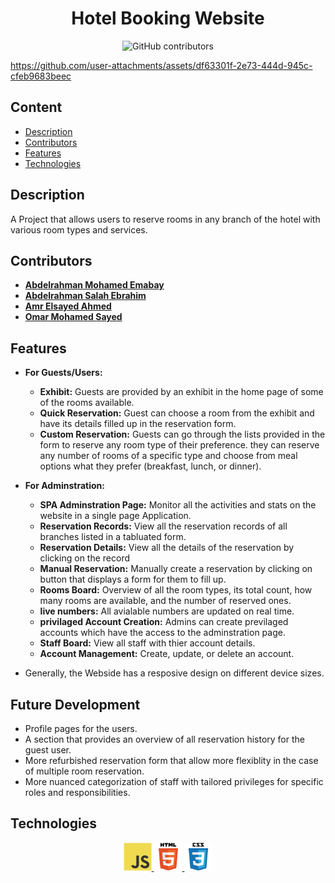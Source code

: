<div align="center">

  # Hotel Booking Website
  ![GitHub contributors](https://img.shields.io/github/contributors/AbdelrahmanSalah211/Hotel-Reservation?style=plastic&labelColor=blue&color=red)

</div>

https://github.com/user-attachments/assets/df63301f-2e73-444d-945c-cfeb9683beec

## Content

- [Description](#description)
- [Contributors](#contributors)
- [Features](#features)
- [Technologies](#technologies)

## Description

A Project that allows users to reserve rooms in any branch of the hotel with various room types and services.

## Contributors

- [**Abdelrahman Mohamed Emabay**](https://github.com/AbdelrahmanEmbaby)
- [**Abdelrahman Salah Ebrahim**](https://github.com/AbdelrahmanSalah211)
- [**Amr Elsayed Ahmed**](https://github.com/amr-essayyed)
- [**Omar Mohamed Sayed**](https://github.com/OmarMohammedFoad)

## Features

- **For Guests/Users:**
  - **Exhibit:** Guests are provided by an exhibit in the home page of some of the rooms available.
  - **Quick Reservation:** Guest can choose a room from the exhibit and have its details filled up in the reservation form.
  - **Custom Reservation:** Guests can go through the lists provided in the form to reserve any room type of their preference. they can reserve any number of rooms of a specific type and choose from meal options what they prefer (breakfast, lunch, or dinner).

- **For Adminstration:**
  - **SPA Adminstration Page:** Monitor all the activities and stats on the website in a single page Application.
  - **Reservation Records:** View all the reservation records of all branches listed in a tabluated form.
  - **Reservation Details:** View all the details of the reservation by clicking on the record
  - **Manual Reservation:** Manually create a reservation by clicking on button that displays a form for them to fill up.
  - **Rooms Board:** Overview of all the room types, its total count, how many rooms are available, and the number of reserved ones.
  - **live numbers:** All avialable numbers are updated on real time.
  - **privilaged Account Creation:** Admins can create previlaged accounts which have the access to the adminstration page.
  - **Staff Board:** View all staff with thier account details.
  - **Account Management:** Create, update, or delete an account.
 
- Generally, the Webside has a resposive design on different device sizes.

## Future Development

- Profile pages for the users.
- A section that provides an overview of all reservation history for the guest user.
- More refurbished reservation form that allow more flexiblity in the case of multiple room reservation.
- More nuanced categorization of staff with tailored privileges for specific roles and responsibilities.

## Technologies

<p style="text-align:center">
  <a href="https://developer.mozilla.org/en-US/docs/Web/JavaScript" target="_blank" rel="noreferrer">
    <img src="https://raw.githubusercontent.com/devicons/devicon/master/icons/javascript/javascript-original.svg" alt="javascript" width="45" height="45">
  </a>
  <a href="https://www.w3.org/html/" target="_blank" rel="noreferrer">
    <img src="https://raw.githubusercontent.com/devicons/devicon/master/icons/html5/html5-original-wordmark.svg" alt="html5" width="45" height="45">
  </a>
  <a href="https://www.w3schools.com/css/" target="_blank" rel="noreferrer">
    <img src="https://raw.githubusercontent.com/devicons/devicon/master/icons/css3/css3-original-wordmark.svg" alt="css3" width="45" height="45">
  </a>
</p>
